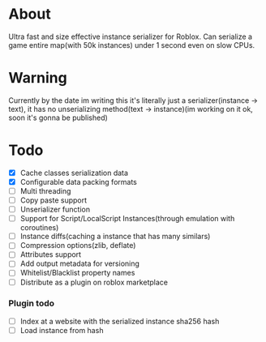 # About
Ultra fast and size effective instance serializer for Roblox.
Can serialize a game entire map(with 50k instances) under 1 second even on slow CPUs.

# Warning
Currently by the date im writing this it's literally just a serializer(instance -> text), it has no unserializing method(text -> instance)(im working on it ok, soon it's gonna be published)

# Todo
- [x] Cache classes serialization data
- [x] Configurable data packing formats
- [ ] Multi threading
- [ ] Copy paste support
- [ ] Unserializer function
- [ ] Support for Script/LocalScript Instances(through emulation with coroutines)
- [ ] Instance diffs(caching a instance that has many similars)
- [ ] Compression options(zlib, deflate)
- [ ] Attributes support
- [ ] Add output metadata for versioning
- [ ] Whitelist/Blacklist property names
- [ ] Distribute as a plugin on roblox marketplace

### Plugin todo
- [ ] Index at a website with the serialized instance sha256 hash
- [ ] Load instance from hash
